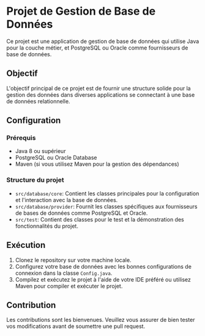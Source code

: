 # Projet de Gestion de Base de Données

Ce projet est une application de gestion de base de données qui utilise Java pour la couche métier, et PostgreSQL ou Oracle comme fournisseurs de base de données.

## Objectif

L'objectif principal de ce projet est de fournir une structure solide pour la gestion des données dans diverses applications se connectant à une base de données relationnelle.

## Configuration

### Prérequis

- Java 8 ou supérieur
- PostgreSQL ou Oracle Database
- Maven (si vous utilisez Maven pour la gestion des dépendances)

### Structure du projet

- `src/database/core`: Contient les classes principales pour la configuration et l'interaction avec la base de données.
- `src/database/provider`: Fournit les classes spécifiques aux fournisseurs de bases de données comme PostgreSQL et Oracle.
- `src/test`: Contient des classes pour le test et la démonstration des fonctionnalités du projet.

## Exécution

1. Clonez le repository sur votre machine locale.
2. Configurez votre base de données avec les bonnes configurations de connexion dans la classe `Config.java`.
3. Compilez et exécutez le projet à l'aide de votre IDE préféré ou utilisez Maven pour compiler et exécuter le projet.

## Contribution

Les contributions sont les bienvenues. Veuillez vous assurer de bien tester vos modifications avant de soumettre une pull request.